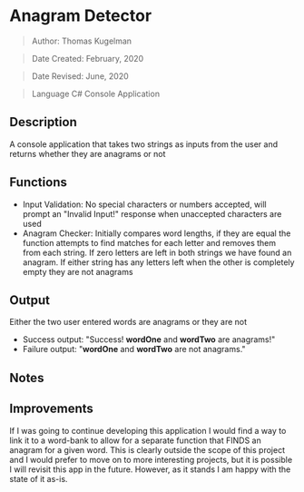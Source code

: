 # Anagram Detector
> Author: Thomas Kugelman

> Date Created: February, 2020

> Date Revised: June, 2020

> Language C# Console Application

## Description
A console application that takes two strings as inputs from the user and returns whether they are anagrams or not

## Functions
- Input Validation: No special characters or numbers accepted, will prompt an "Invalid Input!" response when unaccepted characters are used
- Anagram Checker: Initially compares word lengths, if they are equal the function attempts to find matches for each letter and removes them from each string. If zero letters are left in both strings we have found an anagram. If either string has any letters left when the other is completely empty they are not anagrams

## Output
Either the two user entered words are anagrams or they are not
- Success output: "Success! __wordOne__ and __wordTwo__ are anagrams!"
- Failure output: "__wordOne__ and __wordTwo__ are not anagrams."

## Notes


## Improvements
If I was going to continue developing this application I would find a way to link it to a word-bank to allow for a separate function that FINDS an anagram for a given word. This is clearly outside the scope of this project and I would prefer to move on to more interesting projects, but it is possible I will revisit this app in the future. However, as it stands I am happy with the state of it as-is.

